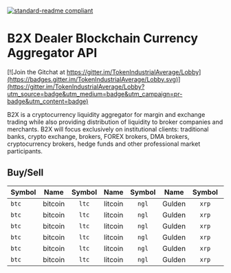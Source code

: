 [![standard-readme compliant](https://img.shields.io/badge/readme%20style-standard-brightgreen.svg?style=flat-square)](https://github.com/RichardLitt/standard-readme)

# B2X Dealer Blockchain Currency Aggregator API

[![Join the Gitchat at https://gitter.im/TokenIndustrialAverage/Lobby](https://badges.gitter.im/TokenIndustrialAverage/Lobby.svg)](https://gitter.im/TokenIndustrialAverage/Lobby?utm_source=badge&utm_medium=badge&utm_campaign=pr-badge&utm_content=badge)


B2X is a cryptocurrency liquidity aggregator for margin and exchange trading while also providing distribution of liquidity to broker companies and merchants. B2X will focus exclusively on institutional clients: traditional banks, crypto exchange, brokers, FOREX brokers, DMA brokers, cryptocurrency brokers, hedge funds and other professional market participants.


## Buy/Sell

| Symbol | Name | Symbol | Name | Symbol | Name | Symbol | Name | Symbol | Name |
| -------|:-----:| :-----:| :----:|:-----:| :----:| :----:| :---| :----:| -----:|
| `btc`  | bitcoin | `ltc` | litcoin | `ngl`| Gulden | `xrp`  | Ripple  | `nxt`   | Nxt  | doge  |
| `btc`  | bitcoin | `ltc` | litcoin | `ngl`| Gulden | `xrp`  | Ripple  | `nxt`   | Nxt  | doge  |
| `btc`  | bitcoin | `ltc` | litcoin | `ngl`| Gulden | `xrp`  | Ripple  | `nxt`   | Nxt  | doge  |
| `btc`  | bitcoin | `ltc` | litcoin | `ngl`| Gulden | `xrp`  | Ripple  | `nxt`   | Nxt  | doge  |
| `btc`  | bitcoin | `ltc` | litcoin | `ngl`| Gulden | `xrp`  | Ripple  | `nxt`   | Nxt  | doge  |
| `btc`  | bitcoin | `ltc` | litcoin | `ngl`| Gulden | `xrp`  | Ripple  | `nxt`   | Nxt  | doge  |

